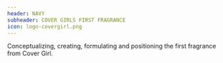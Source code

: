 ```yaml
---
header: NAVY
subheader: COVER GIRLS FIRST FRAGRANCE
icon: logo-covergirl.png
---
```

Conceptualizing, creating, formulating and positioning the first fragrance from Cover Girl.
